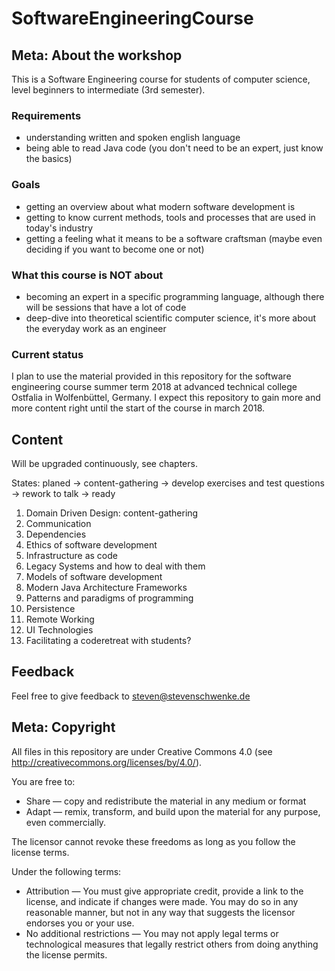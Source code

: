 # SoftwareEngineeringCourse

## Meta: About the workshop
This is a Software Engineering course for students of computer science, level beginners to intermediate (3rd semester). 

### Requirements
- understanding written and spoken english language 
- being able to read Java code (you don't need to be an expert, just know the basics)

### Goals
- getting an overview about what modern software development is
- getting to know current methods, tools and processes that are used in today's industry
- getting a feeling what it means to be a software craftsman (maybe even deciding if you want to become one or not)

### What this course is NOT about
- becoming an expert in a specific programming language, although there will be sessions that have a lot of code  
- deep-dive into theoretical scientific computer science, it's more about the everyday work as an engineer 

### Current status
I plan to use the material provided in this repository for the software engineering course summer term 2018 at advanced technical college Ostfalia in Wolfenbüttel, Germany. I expect this repository to gain more and more content right until the start of the course in march 2018.

## Content
Will be upgraded continuously, see chapters.

States: planed -> content-gathering -> develop exercises and test questions -> rework to talk -> ready 

1. Domain Driven Design: content-gathering
1. Communication
1. Dependencies
1. Ethics of software development
1. Infrastructure as code
1. Legacy Systems and how to deal with them
1. Models of software development
1. Modern Java Architecture Frameworks
1. Patterns and paradigms of programming
1. Persistence
1. Remote Working
1. UI Technologies
1. Facilitating a coderetreat with students?

## Feedback
Feel free to give feedback to steven@stevenschwenke.de

## Meta: Copyright
All files in this repository are under Creative Commons 4.0 (see http://creativecommons.org/licenses/by/4.0/). 

You are free to:

- Share — copy and redistribute the material in any medium or format
- Adapt — remix, transform, and build upon the material for any purpose, even commercially.

The licensor cannot revoke these freedoms as long as you follow the license terms.

Under the following terms:

- Attribution — You must give appropriate credit, provide a link to the license, and indicate if changes were made. You may do so in any reasonable manner, but not in any way that suggests the licensor endorses you or your use.
- No additional restrictions — You may not apply legal terms or technological measures that legally restrict others from doing anything the license permits.
